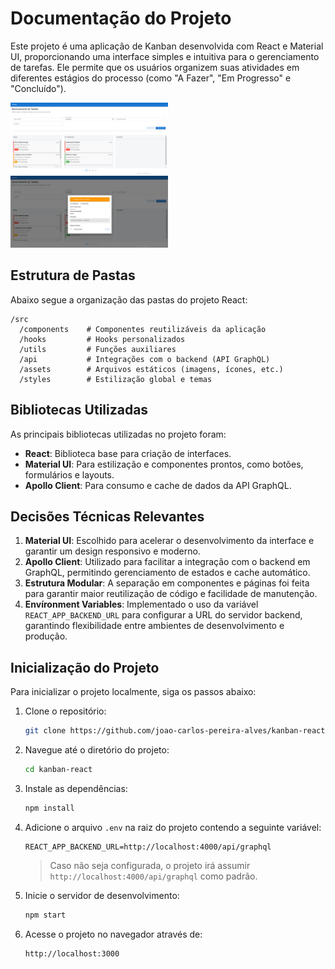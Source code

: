 # Documentação do Projeto

Este projeto é uma aplicação de Kanban desenvolvida com React e Material UI, proporcionando uma interface simples e intuitiva para o gerenciamento de tarefas. Ele permite que os usuários organizem suas atividades em diferentes estágios do processo (como "A Fazer", "Em Progresso" e "Concluído").

<p>
  <img src="readme_home_image.png" alt="Imagem principal do Kanban" width="50%" />
  <img src="readme_modal_image.png" alt="Imagem do modal da task" width="50%" />
</p>

## Estrutura de Pastas

Abaixo segue a organização das pastas do projeto React:

```
/src
  /components    # Componentes reutilizáveis da aplicação
  /hooks         # Hooks personalizados
  /utils         # Funções auxiliares
  /api           # Integrações com o backend (API GraphQL)
  /assets        # Arquivos estáticos (imagens, ícones, etc.)
  /styles        # Estilização global e temas
```

## Bibliotecas Utilizadas

As principais bibliotecas utilizadas no projeto foram:

- **React**: Biblioteca base para criação de interfaces.
- **Material UI**: Para estilização e componentes prontos, como botões, formulários e layouts.
- **Apollo Client**: Para consumo e cache de dados da API GraphQL.

## Decisões Técnicas Relevantes

1. **Material UI**: Escolhido para acelerar o desenvolvimento da interface e garantir um design responsivo e moderno.
2. **Apollo Client**: Utilizado para facilitar a integração com o backend em GraphQL, permitindo gerenciamento de estados e cache automático.
3. **Estrutura Modular**: A separação em componentes e páginas foi feita para garantir maior reutilização de código e facilidade de manutenção.
4. **Envíronment Variables**: Implementado o uso da variável `REACT_APP_BACKEND_URL` para configurar a URL do servidor backend, garantindo flexibilidade entre ambientes de desenvolvimento e produção.

## Inicialização do Projeto

Para inicializar o projeto localmente, siga os passos abaixo:

1. Clone o repositório:

   ```bash
   git clone https://github.com/joao-carlos-pereira-alves/kanban-react.git
   ```

2. Navegue até o diretório do projeto:

   ```bash
   cd kanban-react
   ```

3. Instale as dependências:

   ```bash
   npm install
   ```

4. Adicione o arquivo `.env` na raiz do projeto contendo a seguinte variável:

   ```env
   REACT_APP_BACKEND_URL=http://localhost:4000/api/graphql
   ```

   > Caso não seja configurada, o projeto irá assumir `http://localhost:4000/api/graphql` como padrão.

5. Inicie o servidor de desenvolvimento:

   ```bash
   npm start
   ```

6. Acesse o projeto no navegador através de:

   ```
   http://localhost:3000
   ```

